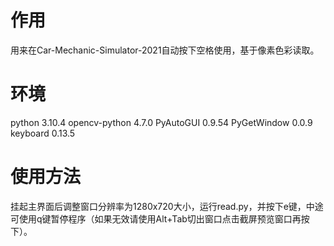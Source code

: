 # 作用
用来在Car-Mechanic-Simulator-2021自动按下空格使用，基于像素色彩读取。

# 环境
python 3.10.4
opencv-python 4.7.0
PyAutoGUI 0.9.54
PyGetWindow 0.0.9
keyboard 0.13.5

# 使用方法
挂起主界面后调整窗口分辨率为1280x720大小，运行read.py，并按下e键，中途可使用q键暂停程序（如果无效请使用Alt+Tab切出窗口点击截屏预览窗口再按下）。
